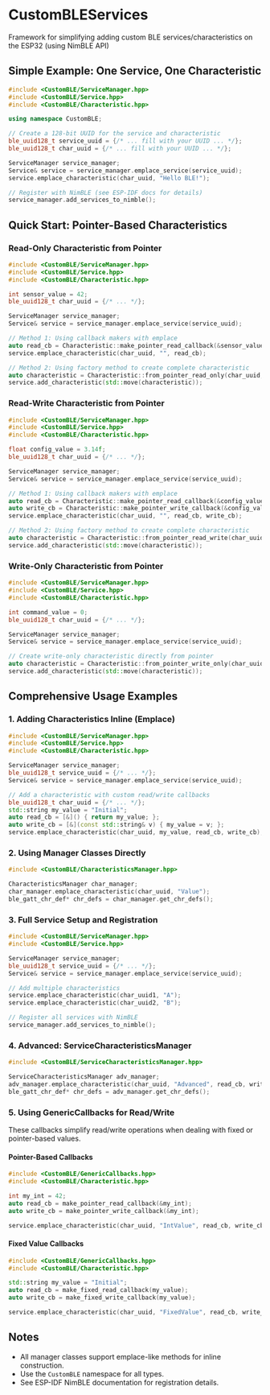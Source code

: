 
# CustomBLEServices
Framework for simplifying adding custom BLE services/characteristics on the ESP32 (using NimBLE API)

## Simple Example: One Service, One Characteristic

```cpp
#include <CustomBLE/ServiceManager.hpp>
#include <CustomBLE/Service.hpp>
#include <CustomBLE/Characteristic.hpp>

using namespace CustomBLE;

// Create a 128-bit UUID for the service and characteristic
ble_uuid128_t service_uuid = {/* ... fill with your UUID ... */};
ble_uuid128_t char_uuid = {/* ... fill with your UUID ... */};

ServiceManager service_manager;
Service& service = service_manager.emplace_service(service_uuid);
service.emplace_characteristic(char_uuid, "Hello BLE!");

// Register with NimBLE (see ESP-IDF docs for details)
service_manager.add_services_to_nimble();
```

## Quick Start: Pointer-Based Characteristics

### Read-Only Characteristic from Pointer
```cpp
#include <CustomBLE/ServiceManager.hpp>
#include <CustomBLE/Service.hpp>
#include <CustomBLE/Characteristic.hpp>

int sensor_value = 42;
ble_uuid128_t char_uuid = {/* ... */};

ServiceManager service_manager;
Service& service = service_manager.emplace_service(service_uuid);

// Method 1: Using callback makers with emplace
auto read_cb = Characteristic::make_pointer_read_callback(&sensor_value);
service.emplace_characteristic(char_uuid, "", read_cb);

// Method 2: Using factory method to create complete characteristic
auto characteristic = Characteristic::from_pointer_read_only(char_uuid, &sensor_value);
service.add_characteristic(std::move(characteristic));
```

### Read-Write Characteristic from Pointer
```cpp
#include <CustomBLE/ServiceManager.hpp>
#include <CustomBLE/Service.hpp>
#include <CustomBLE/Characteristic.hpp>

float config_value = 3.14f;
ble_uuid128_t char_uuid = {/* ... */};

ServiceManager service_manager;
Service& service = service_manager.emplace_service(service_uuid);

// Method 1: Using callback makers with emplace
auto read_cb = Characteristic::make_pointer_read_callback(&config_value);
auto write_cb = Characteristic::make_pointer_write_callback(&config_value);
service.emplace_characteristic(char_uuid, "", read_cb, write_cb);

// Method 2: Using factory method to create complete characteristic
auto characteristic = Characteristic::from_pointer_read_write(char_uuid, &config_value);
service.add_characteristic(std::move(characteristic));
```

### Write-Only Characteristic from Pointer
```cpp
#include <CustomBLE/ServiceManager.hpp>
#include <CustomBLE/Service.hpp>
#include <CustomBLE/Characteristic.hpp>

int command_value = 0;
ble_uuid128_t char_uuid = {/* ... */};

ServiceManager service_manager;
Service& service = service_manager.emplace_service(service_uuid);

// Create write-only characteristic directly from pointer
auto characteristic = Characteristic::from_pointer_write_only(char_uuid, &command_value);
service.add_characteristic(std::move(characteristic));
```

## Comprehensive Usage Examples

### 1. Adding Characteristics Inline (Emplace)

```cpp
#include <CustomBLE/ServiceManager.hpp>
#include <CustomBLE/Service.hpp>
#include <CustomBLE/Characteristic.hpp>

ServiceManager service_manager;
ble_uuid128_t service_uuid = {/* ... */};
Service& service = service_manager.emplace_service(service_uuid);

// Add a characteristic with custom read/write callbacks
ble_uuid128_t char_uuid = {/* ... */};
std::string my_value = "Initial";
auto read_cb = [&]() { return my_value; };
auto write_cb = [&](const std::string& v) { my_value = v; };
service.emplace_characteristic(char_uuid, my_value, read_cb, write_cb);
```

### 2. Using Manager Classes Directly

```cpp
#include <CustomBLE/CharacteristicsManager.hpp>

CharacteristicsManager char_manager;
char_manager.emplace_characteristic(char_uuid, "Value");
ble_gatt_chr_def* chr_defs = char_manager.get_chr_defs();
```

### 3. Full Service Setup and Registration

```cpp
#include <CustomBLE/ServiceManager.hpp>
#include <CustomBLE/Service.hpp>

ServiceManager service_manager;
ble_uuid128_t service_uuid = {/* ... */};
Service& service = service_manager.emplace_service(service_uuid);

// Add multiple characteristics
service.emplace_characteristic(char_uuid1, "A");
service.emplace_characteristic(char_uuid2, "B");

// Register all services with NimBLE
service_manager.add_services_to_nimble();
```

### 4. Advanced: ServiceCharacteristicsManager


```cpp
#include <CustomBLE/ServiceCharacteristicsManager.hpp>

ServiceCharacteristicsManager adv_manager;
adv_manager.emplace_characteristic(char_uuid, "Advanced", read_cb, write_cb);
ble_gatt_chr_def* chr_defs = adv_manager.get_chr_defs();
```

### 5. Using GenericCallbacks for Read/Write

These callbacks simplify read/write operations when dealing with fixed or pointer-based values.

#### Pointer-Based Callbacks
```cpp
#include <CustomBLE/GenericCallbacks.hpp>
#include <CustomBLE/Characteristic.hpp>

int my_int = 42;
auto read_cb = make_pointer_read_callback(&my_int);
auto write_cb = make_pointer_write_callback(&my_int);

service.emplace_characteristic(char_uuid, "IntValue", read_cb, write_cb);
```

#### Fixed Value Callbacks
```cpp
#include <CustomBLE/GenericCallbacks.hpp>
#include <CustomBLE/Characteristic.hpp>

std::string my_value = "Initial";
auto read_cb = make_fixed_read_callback(my_value);
auto write_cb = make_fixed_write_callback(my_value);

service.emplace_characteristic(char_uuid, "FixedValue", read_cb, write_cb);
```

## Notes
- All manager classes support emplace-like methods for inline construction.
- Use the `CustomBLE` namespace for all types.
- See ESP-IDF NimBLE documentation for registration details.
